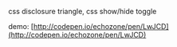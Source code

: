 css disclosure triangle, css show/hide toggle

demo:
[http://codepen.io/echozone/pen/LwJCD](http://codepen.io/echozone/pen/LwJCD)
